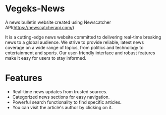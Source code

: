 # Vegeks-News
A news bulletin website created using Newscatcher API(https://newscatcherapi.com/)

It is a cutting-edge news website committed to delivering real-time breaking news to a global audience. We strive to provide reliable, latest news coverage on a wide range of topics, from politics and technology to entertainment and sports. Our user-friendly interface and robust features make it easy for users to stay informed.
# Features
- Real-time news updates from trusted sources.
- Categorized news sections for easy navigation.
- Powerful search functionality to find specific articles.
- You can visit the article's author by clicking on it.
